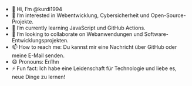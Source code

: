 - 👋 Hi, I’m @kurdi1994
- 👀 I’m interested in Webentwicklung, Cybersicherheit und Open-Source-Projekte.
- 🌱 I’m currently learning JavaScript und GitHub Actions.
- 💞️ I’m looking to collaborate on Webanwendungen und Software-Entwicklungsprojekten.
- 📫 How to reach me: Du kannst mir eine Nachricht über GitHub oder meine E-Mail senden.
- 😄 Pronouns: Er/Ihn
- ⚡ Fun fact: Ich habe eine Leidenschaft für Technologie und liebe es, neue Dinge zu lernen!
